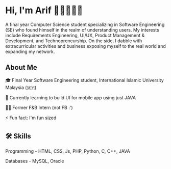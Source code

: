 # Hi, I'm Arif 👋🏽👨🏽‍💻

A final year Computer Science student specializing in Software Engineering (SE) who found himself in the realm of understanding users. My interests include Requirements Engineering, UI/UX, Product Management & Development, and Technopreneurship. On the side, I dabble with extracurricular activities and business exposing myself to the real world and expanding my network.

## About Me
🎓 Final Year Software Engineering student, International Islamic University Malaysia (🇲🇾)

🧠 Currently learning to build UI for mobile app using just JAVA

🙇🏽 Former F&B Intern (not FB :') 

⚡️ Fun fact: I'm fun sized


## 🛠 Skills
Programming - HTML, CSS, Js, PHP, Python, C, C++, JAVA

Databases - MySQL, Oracle

<!--
**arifm0hd/arifm0hd** is a ✨ _special_ ✨ repository because its `README.md` (this file) appears on your GitHub profile.

#Saya Husyairi, Nice to meet you
Here are some ideas to get you started:

- 🔭 I’m currently working on ...
- 🌱 I’m currently learning ...
- 👯 I’m looking to collaborate on ...
- 🤔 I’m looking for help with ...
- 💬 Ask me about ...
- 📫 How to reach me: ...
- 😄 Pronouns: ...
- ⚡ Fun fact: ...
-->

